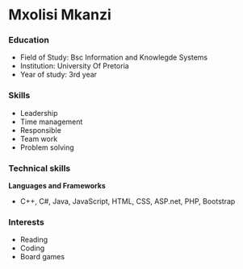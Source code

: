 # Mxolisi Mkanzi

### Education

- Field of Study: Bsc Information and Knowlegde Systems
- Institution: University Of Pretoria
- Year of study: 3rd year

### Skills

- Leadership
- Time management
- Responsible
- Team work
- Problem solving

### Technical skills

 **Languages and Frameworks**
- C++, C#, Java, JavaScript, HTML, CSS, ASP.net, PHP, Bootstrap

### Interests

- Reading
- Coding
- Board games